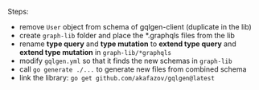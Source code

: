 Steps:
- remove `User` object from schema of gqlgen-client (duplicate in the lib)
- create `graph-lib` folder and place the *.graphqls files from the lib
- rename **type query** and **type mutation** to **extend type query** and **extend type mutation** in `graph-lib/*graphqls`
- modify `gqlgen.yml` so that it finds the new schemas in `graph-lib`
- call `go generate ./...` to generate new files from combined schema
- link the library: `go get github.com/akafazov/gqlgen@latest`